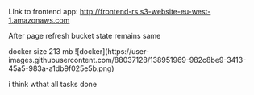
 LInk to frontend app:  http://frontend-rs.s3-website-eu-west-1.amazonaws.com
 <p>After page refresh bucket state remains same</p>
 docker size 213 mb
![docker](https://user-images.githubusercontent.com/88037128/138951969-982c8be9-3413-45a5-983a-a1db9f025e5b.png)

i think wthat all  tasks done
